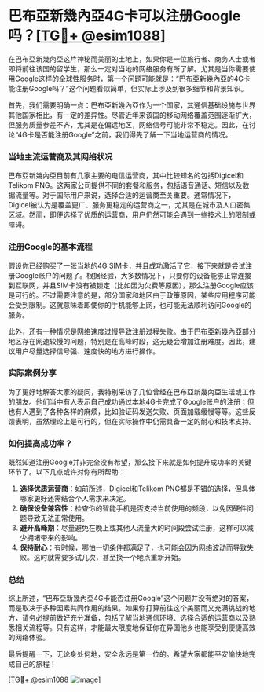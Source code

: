 # 巴布亞新幾內亞4G卡可以注册Google吗？[[TG💪+ @esim1088](https://t.me/s/esim1088)]

在巴布亞新幾內亞这片神秘而美丽的土地上，如果你是一位旅行者、商务人士或者即将前往该国的留学生，那么一定对当地的网络服务有所了解。尤其是当你需要使用Google这样的全球性服务时，第一个问题可能就是：“巴布亞新幾內亞的4G卡能注册Google吗？”这个问题看似简单，但实际上涉及到很多细节和背景知识。

首先，我们需要明确一点：巴布亞新幾內亞作为一个国家，其通信基础设施与世界其他国家相比，有一定的差异性。尽管近年来该国的移动网络覆盖范围逐渐扩大，但服务质量参差不齐，尤其是在偏远地区，网络信号可能非常不稳定。因此，在讨论“4G卡是否能注册Google”之前，我们得先了解一下当地运营商的情况。

### 当地主流运营商及其网络状况

巴布亞新幾內亞目前有几家主要的电信运营商，其中比较知名的包括Digicel和Telikom PNG。这两家公司提供不同的套餐和服务，包括语音通话、短信以及数据流量等。对于国际用户来说，选择合适的运营商至关重要。通常情况下，Digicel被认为是覆盖更广、服务更稳定的运营商之一，尤其是在城市及人口密集区域。然而，即便选择了优质的运营商，用户仍然可能会遇到一些技术上的限制或障碍。

### 注册Google的基本流程

假设你已经购买了一张当地的4G SIM卡，并且成功激活了它，接下来就是尝试注册Google账户的问题了。根据经验，大多数情况下，只要你的设备能够正常连接到互联网，并且SIM卡没有被锁定（比如因为欠费等原因），那么注册Google应该是可行的。不过需要注意的是，部分国家和地区由于政策原因，某些应用程序可能会受到限制。这就意味着即使你的手机能够上网，也可能无法顺利访问Google的服务。

此外，还有一种情况是网络速度过慢导致注册过程失败。由于巴布亞新幾內亞部分地区存在网速较慢的问题，特别是在高峰时段，这无疑会增加注册难度。因此，建议用户尽量选择信号强、速度快的地方进行操作。

### 实际案例分享

为了更好地解答大家的疑问，我特别采访了几位曾经在巴布亞新幾內亞生活或工作的朋友。他们当中有人表示自己成功通过本地4G卡完成了Google账户的注册；但也有人遇到了各种各样的麻烦，比如验证码发送失败、页面加载缓慢等等。这些反馈表明，虽然理论上是可行的，但在实际操作中仍需具备一定的耐心和技术支持。

### 如何提高成功率？

既然知道注册Google并非完全没有希望，那么接下来就是如何提升成功率的关键环节了。以下几点或许对你有所帮助：

1. **选择优质运营商**：如前所述，Digicel和Telikom PNG都是不错的选择，但具体哪家更好还需结合个人需求来决定。
2. **确保设备兼容性**：检查你的智能手机是否支持当前使用的频段，以免因硬件问题导致无法正常使用。
3. **避开高峰期**：尽量避免在晚上或其他人流量大的时间段尝试注册，这样可以减少拥堵带来的影响。
4. **保持耐心**：有时候，哪怕一切条件都满足了，也可能会因为网络波动而导致失败。这时就需要多试几次，甚至换一个地点重新开始。

### 总结

综上所述，“巴布亞新幾內亞4G卡能否注册Google”这个问题并没有绝对的答案，而是取决于多种因素共同作用的结果。如果你打算前往这个美丽而又充满挑战的地方，请务必提前做好充分准备，包括了解当地通信环境、选择合适的运营商以及熟悉相关流程等。只有这样，才能最大限度地保证你在异国他乡也能享受到便捷高效的网络体验。

最后提醒一下，无论身处何地，安全永远是第一位的。希望大家都能平安愉快地完成自己的旅程！

[[TG💪+ @esim1088](https://t.me/s/esim1088) ![Image](https://i.postimg.cc/4NQfJmqS/Snipaste-2025-05-13-00-14-12.png)]